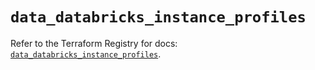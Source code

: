 # `data_databricks_instance_profiles`

Refer to the Terraform Registry for docs: [`data_databricks_instance_profiles`](https://registry.terraform.io/providers/databricks/databricks/1.44.0/docs/data-sources/instance_profiles).
